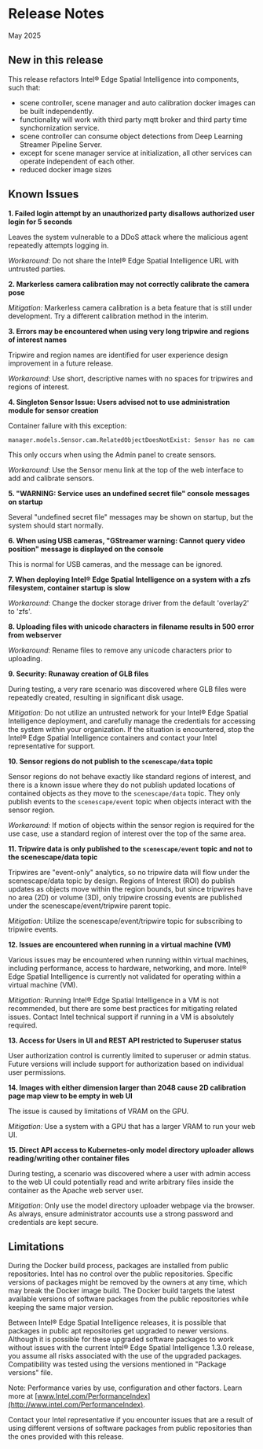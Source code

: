 # Release Notes

May 2025

## New in this release

This release refactors Intel® Edge Spatial Intelligence into components, such that:

- scene controller, scene manager and auto calibration docker images can be built independently.
- functionality will work with third party mqtt broker and third party time synchornization service.
- scene controller can consume object detections from Deep Learning Streamer Pipeline Server.
- except for scene manager service at initialization, all other services can operate independent of each other.
- reduced docker image sizes

## Known Issues

**1. Failed login attempt by an unauthorized party disallows authorized user login for 5 seconds**

Leaves the system vulnerable to a DDoS attack where the malicious agent repeatedly attempts logging in.

_Workaround_: Do not share the Intel® Edge Spatial Intelligence URL with untrusted parties.

**2. Markerless camera calibration may not correctly calibrate the camera pose**

_Mitigation:_ Markerless camera calibration is a beta feature that is still under development. Try a different calibration method in the interim.

**3. Errors may be encountered when using very long tripwire and regions of interest names**

Tripwire and region names are identified for user experience design improvement in a future release.

_Workaround_: Use short, descriptive names with no spaces for tripwires and regions of interest.

**4. Singleton Sensor Issue: Users advised not to use administration module for sensor creation**

Container failure with this exception:

`manager.models.Sensor.cam.RelatedObjectDoesNotExist: Sensor has no cam`

This only occurs when using the Admin panel to create sensors.

_Workaround_: Use the Sensor menu link at the top of the web interface to add and calibrate sensors.

**5. "WARNING: Service <service name> uses an undefined secret file" console messages on startup**

Several "undefined secret file" messages may be shown on startup, but the system should start normally.

**6. When using USB cameras, "GStreamer warning: Cannot query video position" message is displayed on the console**

This is normal for USB cameras, and the message can be ignored.

**7. When deploying Intel® Edge Spatial Intelligence on a system with a zfs filesystem, container startup is slow**

_Workaround_: Change the docker storage driver from the default 'overlay2' to 'zfs'.

**8. Uploading files with unicode characters in filename results in 500 error from webserver**

_Workaround_: Rename files to remove any unicode characters prior to uploading.

**9. Security: Runaway creation of GLB files**

During testing, a very rare scenario was discovered where GLB files were repeatedly created, resulting in significant disk usage.

_Mitigation:_ Do not utilize an untrusted network for your Intel® Edge Spatial Intelligence deployment, and carefully manage the credentials for accessing the system within your organization. If the situation is encountered, stop the Intel® Edge Spatial Intelligence containers and contact your Intel representative for support.

**10. Sensor regions do not publish to the `scenescape/data` topic**

Sensor regions do not behave exactly like standard regions of interest, and there is a known issue where they do not publish updated locations of contained objects as they move to the `scenescape/data` topic. They only publish events to the `scenescape/event` topic when objects interact with the sensor region.

_Workaround:_ If motion of objects within the sensor region is required for the use case, use a standard region of interest over the top of the same area.

**11. Tripwire data is only published to the `scenescape/event` topic and not to the scenescape/data topic**

Tripwires are "event-only" analytics, so no tripwire data will flow under the scenescape/data topic by design. Regions of Interest (ROI) do publish updates as objects move within the region bounds, but since tripwires have no area (2D) or volume (3D), only tripwire crossing events are published under the scenescape/event/tripwire parent topic.

_Mitigation:_ Utilize the scenescape/event/tripwire topic for subscribing to tripwire events.

**12. Issues are encountered when running in a virtual machine (VM)**

Various issues may be encountered when running within virtual machines, including performance, access to hardware, networking, and more. Intel® Edge Spatial Intelligence is currently not validated for operating within a virtual machine (VM).

_Mitigation:_ Running Intel® Edge Spatial Intelligence in a VM is not recommended, but there are some best practices for mitigating related issues. Contact Intel technical support if running in a VM is absolutely required.

**13. Access for Users in UI and REST API restricted to Superuser status**

User authorization control is currently limited to superuser or admin status. Future versions will include support for authorization based on individual user permissions.

**14. Images with either dimension larger than 2048 cause 2D calibration page map view to be empty in web UI**

The issue is caused by limitations of VRAM on the GPU.

_Mitigation:_ Use a system with a GPU that has a larger VRAM to run your web UI.

**15. Direct API access to Kubernetes-only model directory uploader allows reading/writing other container files**

During testing, a scenario was discovered where a user with admin access to the web UI could potentially read and write arbitrary files inside the container as the Apache web server user.

_Mitigation_: Only use the model directory uploader webpage via the browser. As always, ensure administrator accounts use a strong password and credentials are kept secure.

## Limitations

During the Docker build process, packages are installed from public repositories. Intel has no control over the public repositories. Specific versions of packages might be removed by the owners at any time, which may break the Docker image build. The Docker build targets the latest available versions of software packages from the public repositories while keeping the same major version.

Between Intel® Edge Spatial Intelligence releases, it is possible that packages in public apt repositories get upgraded to newer versions. Although it is possible for these upgraded software packages to work without issues with the current Intel® Edge Spatial Intelligence 1.3.0 release, you assume all risks associated with the use of the upgraded packages. Compatibility was tested using the versions mentioned in "Package versions" file.

Note: Performance varies by use, configuration and other factors. Learn more at
[www.Intel.com/PerformanceIndex](http://www.intel.com/PerformanceIndex).

Contact your Intel representative if you encounter issues that are a result of using different versions of software packages from public repositories than the ones provided with this release.
